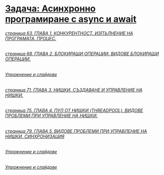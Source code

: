 # [Задача: Асинхронно програмиране с async и await](https://learn.microsoft.com/en-us/dotnet/csharp/asynchronous-programming/)

###### [страница 63. ГЛАВА 1. КОНКУРЕНТНОСТ. ИЗПЪЛНЕНИЕ НА ПРОГРАМАТА. ПРОЦЕС.](https://github.com/vakovsky/KP/blob/main/OS-konkurentno-programirane.pdf)
###### [страница 68. ГЛАВА 2. БЛОКИРАЩИ ОПЕРАЦИИ. ВИДОВЕ БЛОКИРАЩИ ОПЕРАЦИИ.](https://github.com/vakovsky/KP/blob/main/OS-konkurentno-programirane.pdf)
###### [Упражнение и слайдове](https://github.com/BG-IT-Edu/Free-Content/tree/main/prpetrov/%D0%9A%D0%BE%D0%BD%D0%BA%D1%83%D1%80%D0%B5%D0%BD%D1%82%D0%BD%D0%BE%20%D0%BF%D1%80%D0%BE%D0%B3%D1%80%D0%B0%D0%BC%D0%B8%D1%80%D0%B0%D0%BD%D0%B5/%D0%9A%D0%BE%D0%BD%D0%BA%D1%83%D1%80%D0%B5%D0%BD%D1%82%D0%BD%D0%BE%D1%81%D1%82%20%D0%B8%20%D0%B1%D0%BB%D0%BE%D0%BA%D0%B8%D1%80%D0%B0%D1%89%D0%B8%20%D0%BE%D0%BF%D0%B5%D1%80%D0%B0%D1%86%D0%B8%D0%B8)
###### [страница 71. ГЛАВА 3. НИШКИ. СЪЗДАВАНЕ И УПРАВЛЕНИЕ НА НИШКИ.](https://www.mon.bg/nfs/2023/06/os-konkurentno-programirane.pdf)
###### [страница 75. ГЛАВА 4. ПУЛ ОТ НИШКИ (THREADPOOL). ВИДОВЕ ПРОБЛЕМИ ПРИ УПРАВЛЕНИЕ НА НИШКИ.](https://www.mon.bg/nfs/2023/06/os-konkurentno-programirane.pdf)
###### [страница 79. ГЛАВА 5. ВИДОВЕ ПРОБЛЕМИ ПРИ УПРАВЛЕНИЕ НА НИШКИ. СИНХРОНИЗАЦИЯ](https://www.mon.bg/nfs/2023/06/os-konkurentno-programirane.pdf)

###### [Упражнение и слайдове](https://github.com/BG-IT-Edu/Free-Content/tree/main/prpetrov/%D0%9A%D0%BE%D0%BD%D0%BA%D1%83%D1%80%D0%B5%D0%BD%D1%82%D0%BD%D0%BE%20%D0%BF%D1%80%D0%BE%D0%B3%D1%80%D0%B0%D0%BC%D0%B8%D1%80%D0%B0%D0%BD%D0%B5/%D0%9D%D0%B8%D1%88%D0%BA%D0%B8)

###### [Упражнение и слайдове](https://github.com/BG-IT-Edu/Free-Content/tree/main/prpetrov/%D0%9A%D0%BE%D0%BD%D0%BA%D1%83%D1%80%D0%B5%D0%BD%D1%82%D0%BD%D0%BE%20%D0%BF%D1%80%D0%BE%D0%B3%D1%80%D0%B0%D0%BC%D0%B8%D1%80%D0%B0%D0%BD%D0%B5/%D0%9F%D1%80%D0%BE%D0%B1%D0%BB%D0%B5%D0%BC%D0%B8%20%D0%BF%D1%80%D0%B8%20%D1%83%D0%BF%D0%BE%D1%82%D1%80%D0%B5%D0%B1%D0%B0%20%D0%BD%D0%B0%20%D0%BD%D0%B8%D1%88%D0%BA%D0%B8%D1%82%D0%B5)
